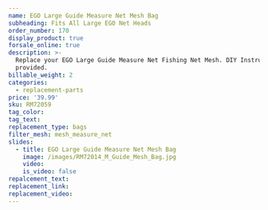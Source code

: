 ```yaml
---
name: EGO Large Guide Measure Net Mesh Bag
subheading: Fits All Large EGO Net Heads
order_number: 170
display_product: true
forsale_online: true
description: >-
  Replace your EGO Large Guide Measure Net Fishing Net Mesh. DIY Instructions
  provided.
billable_weight: 2
categories:
  - replacement-parts
price: '39.99'
sku: RM72059
tag_color:
tag_text:
replacement_type: bags
filter_mesh: mesh_measure_net
slides:
  - title: EGO Large Guide Measure Net Mesh Bag
    image: /images/RM72014_M_Guide_Mesh_Bag.jpg
    video:
    is_video: false
repalcement_text:
replacement_link:
replacement_video:
---
```

